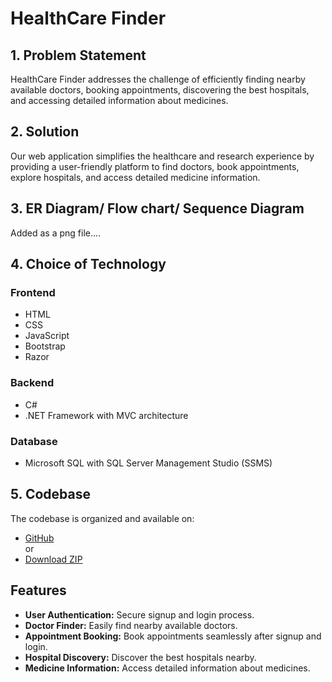 # HealthCare Finder

## 1. Problem Statement
HealthCare Finder addresses the challenge of efficiently finding nearby available doctors, booking appointments, discovering the best hospitals, and accessing detailed information about medicines.

## 2. Solution
Our web application simplifies the healthcare and research experience by providing a user-friendly platform to find doctors, book appointments, explore hospitals, and access detailed medicine information.

## 3. ER Diagram/ Flow chart/ Sequence Diagram
Added as a png file....

## 4. Choice of Technology 
### Frontend
- HTML
- CSS
- JavaScript
- Bootstrap
- Razor

### Backend
- C#
- .NET Framework with MVC architecture

### Database
- Microsoft SQL with SQL Server Management Studio (SSMS)

## 5. Codebase
The codebase is organized and available on:
- [GitHub](https://github.com/Abhijitkr116/medxplorer-Project.git)
  <br>
  or
  <br>
- [Download ZIP](https://drive.google.com/file/d/1pPuUgtKuqPBbPpkPPO6pYqGqz4OgGffX/view?usp=drive_link)


## Features
- **User Authentication:** Secure signup and login process.
- **Doctor Finder:** Easily find nearby available doctors.
- **Appointment Booking:** Book appointments seamlessly after signup and login.
- **Hospital Discovery:** Discover the best hospitals nearby.
- **Medicine Information:** Access detailed information about medicines.


